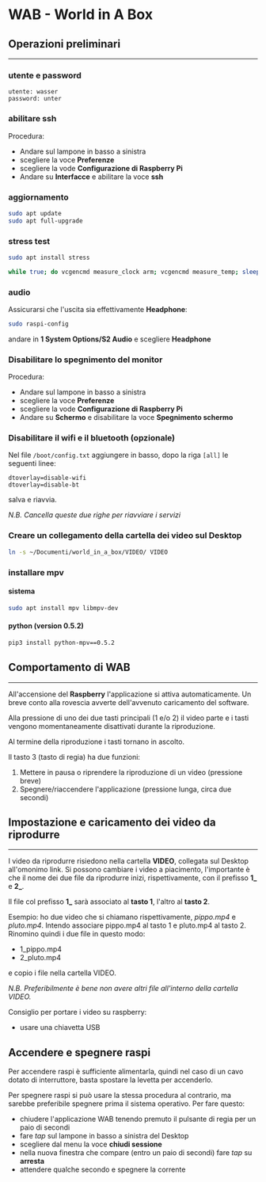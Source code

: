 # WAB - World in A Box

## Operazioni preliminari
---

### utente e password

```
utente: wasser
password: unter
```

### abilitare ssh

Procedura:

- Andare sul lampone in basso a sinistra
- scegliere la voce **Preferenze**
- scegliere la vode **Configurazione di Raspberry Pi**
- Andare su **Interfacce** e abilitare la voce **ssh**

### aggiornamento

```bash
sudo apt update
sudo apt full-upgrade
```

### stress test

```bash
sudo apt install stress
```

```bash
while true; do vcgencmd measure_clock arm; vcgencmd measure_temp; sleep 10; done& stress -c 4 -t 900s
```

### audio

Assicurarsi che l'uscita sia effettivamente **Headphone**:

```bash
sudo raspi-config
```

andare in **1 System Options/S2 Audio** e scegliere **Headphone**

### Disabilitare lo spegnimento del monitor

Procedura:

- Andare sul lampone in basso a sinistra
- scegliere la voce **Preferenze**
- scegliere la vode **Configurazione di Raspberry Pi**
- Andare su **Schermo** e disabilitare la voce **Spegnimento schermo**

### Disabilitare il wifi e il bluetooth (opzionale)

Nel file `/boot/config.txt` aggiungere in basso, dopo la riga `[all]` le seguenti linee:

```
dtoverlay=disable-wifi
dtoverlay=disable-bt
```

salva e riavvia.

*N.B. Cancella queste due righe per riavviare i servizi*

### Creare un collegamento della cartella dei video sul Desktop 

```bash
ln -s ~/Documenti/world_in_a_box/VIDEO/ VIDEO
```

### installare mpv

#### sistema

```bash
sudo apt install mpv libmpv-dev 
```

#### python (version 0.5.2)

```bash
pip3 install python-mpv==0.5.2
```

## Comportamento di WAB
---

All'accensione del **Raspberry** l'applicazione si attiva automaticamente. Un breve conto alla rovescia avverte dell'avvenuto caricamento del software.

Alla pressione di uno dei due tasti principali (1 e/o 2) il video parte e i tasti vengono momentaneamente disattivati durante la riproduzione. 

Al termine della riproduzione i tasti tornano in ascolto.

Il tasto 3 (tasto di regia) ha due funzioni:

1.  Mettere in pausa o riprendere la riproduzione di un video (pressione breve)
2.  Spegnere/riaccendere l'applicazione (pressione lunga, circa due secondi)


## Impostazione e caricamento dei video da riprodurre
---

I video da riprodurre risiedono nella cartella **VIDEO**, collegata sul Desktop all'omonimo link. Si possono cambiare i video a piacimento, l'importante è che il nome dei due file da riprodurre inizi, rispettivamente, con il prefisso **1_** e **2_**.

Il file col prefisso **1_** sarà associato al **tasto 1**, l'altro al **tasto 2**.

Esempio: ho due video che si chiamano rispettivamente, *pippo.mp4* e *pluto.mp4*. Intendo associare pippo.mp4 al tasto 1 e pluto.mp4 al tasto 2. Rinomino quindi i due file in questo modo:

*   1_pippo.mp4
*   2_pluto.mp4

e copio i file nella cartella VIDEO.

*N.B. Preferibilmente è bene non avere altri file all'interno della cartella VIDEO.*

Consiglio per portare i video su raspberry:
- usare una chiavetta USB

## Accendere e spegnere raspi

Per accendere raspi è sufficiente alimentarla, quindi nel caso di un cavo dotato di interruttore, basta spostare la levetta per accenderlo. 

Per spegnere raspi si può usare la stessa procedura al contrario, ma sarebbe preferibile spegnere prima il sistema operativo. Per fare questo:

- chiudere l'applicazione WAB tenendo premuto il pulsante di regia per un paio di secondi
- fare *tap* sul lampone in basso a sinistra del Desktop
- scegliere dal menu la voce **chiudi sessione**
- nella nuova finestra che compare (entro un paio di secondi) fare *tap* su **arresta**
- attendere qualche secondo e spegnere la corrente



